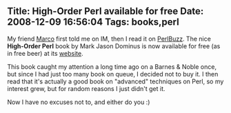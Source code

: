 Title: High-Order Perl available for free
Date: 2008-12-09 16:56:04
Tags: books,perl
---
My friend <a href="http://search.cpan.org/~amnesiac/">Marco</a> first told me on IM, then I read it on <a href="http://perlbuzz.com/2008/12/higher-order-perl-available-for-free-download.html">PerlBuzz</a>. The nice <strong>High-Order Perl</strong> book by
Mark Jason Dominus is now available for free (as in free beer) at its <a href="http://hop.perl.plover.com/book/">website</a>.

This book caught my attention a long time ago on a Barnes &amp; Noble once, but since I had just too many book on queue, I decided not to buy it. I then read that it's actually a good book on "advanced" techniques on Perl, so my interest grew, but for random reasons I just didn't get it.

Now I have no excuses not to, and either do you :)
